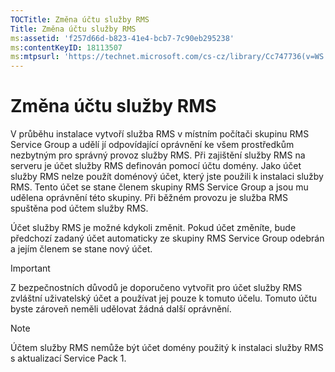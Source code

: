 ```yaml
---
TOCTitle: Změna účtu služby RMS
Title: Změna účtu služby RMS
ms:assetid: 'f257d66d-b823-41e4-bcb7-7c90eb295238'
ms:contentKeyID: 18113507
ms:mtpsurl: 'https://technet.microsoft.com/cs-cz/library/Cc747736(v=WS.10)'
---
```


Změna účtu služby RMS
=====================

V průběhu instalace vytvoří služba RMS v místním počítači skupinu RMS Service Group a udělí jí odpovídající oprávnění ke všem prostředkům nezbytným pro správný provoz služby RMS. Při zajištění služby RMS na serveru je účet služby RMS definován pomocí účtu domény. Jako účet služby RMS nelze použít doménový účet, který jste použili k instalaci služby RMS. Tento účet se stane členem skupiny RMS Service Group a jsou mu udělena oprávnění této skupiny. Při běžném provozu je služba RMS spuštěna pod účtem služby RMS.

Účet služby RMS je možné kdykoli změnit. Pokud účet změníte, bude předchozí zadaný účet automaticky ze skupiny RMS Service Group odebrán a jejím členem se stane nový účet.

> [!IMPORTANT]
> Z bezpečnostních důvodů je doporučeno vytvořit pro účet služby RMS zvláštní uživatelský účet a používat jej pouze k tomuto účelu. Tomuto účtu byste zároveň neměli udělovat žádná další oprávnění. 

> [!NOTE]
> Účtem služby RMS nemůže být účet domény použitý k instalaci služby RMS s aktualizací Service Pack 1. 
